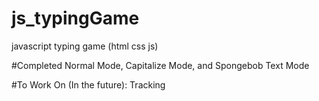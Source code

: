 # js_typingGame
javascript typing game (html css js)


#Completed Normal Mode, Capitalize Mode, and Spongebob Text Mode



#To Work On (In the future): Tracking
